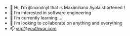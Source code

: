 - 👋 Hi, I’m @mxmlnyl that is Maximiliano Ayala shortened !
- 👀 I’m interested in software engineering
- 🌱 I’m currently learning ...
- 💞️ I’m looking to collaborate on anything and everything
- 📫 sup@youthwar.com

<!---
mxmlnyl/mxmlnyl is a ✨ special ✨ repository because its `README.md` (this file) appears on your GitHub profile.
You can click the Preview link to take a look at your changes.
--->
